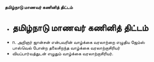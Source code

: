**தமிழ்நாடு மாணவர் கணினித் திட்டம்**
- # தமிழ்நாடு மாணவர் கணினித் திட்டம்
- n. அறிஞர் ஜான்சன் என்பவரின் வாழ்க்கை வரலாற்றை எழுதிய ஜேம்ஸ் பாஸ்வெல் போன்ற தலைசிறந்த வாழ்க்கை வரலாற்றாசிரியர்
- வியப்பார்வத்துடன் எழுதும் வாழ்க்கை வரலாற்றாசிரியர்.

